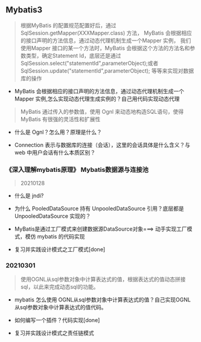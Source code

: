 ## Mybatis3
 
> 根据MyBatis 的配置规范配置好后，通过SqlSession.getMapper(XXXMapper.class) 方法，
MyBatis 会根据相应的接口声明的方法信息，通过动态代理机制生成一个Mapper 实例，
我们使用Mapper 接口的某一个方法时，MyBatis 会根据这个方法的方法名和参数类型，确定Statement Id，底层还是通过SqlSession.select("statementId",parameterObject);或者SqlSession.update("statementId",parameterObject); 等等来实现对数据库的操作

- MyBatis 会根据相应的接口声明的方法信息，通过动态代理机制生成一个Mapper 实例,怎么实现动态代理生成实例的？自己用代码实现动态代理

> MyBatis 通过传入的参数值，使用 Ognl 来动态地构造SQL语句，使得MyBatis 有很强的灵活性和扩展性

- 什么是 Ognl？怎么用？原理是什么？

- Connection 表示与数据库的连接（会话），这里的会话具体是什么含义？与 web 中用户会话有什么本质区别？

### 《深入理解mybatis原理》 Mybatis数据源与连接池

> 20210128

- 什么是 jndi?

- 为什么 PooledDataSource 持有 UnpooledDataSource 引用？底层都是 UnpooledDataSource 实现的？

- MyBatis是通过工厂模式来创建数据源DataSource对象===> 动手实现工厂模式，模仿 mybatis 的代码实现

- 复习并实践设计模式之工厂模式[done]

### 20210301

> 使用OGNL从sql参数对象中计算表达式的值，根据表达式的值动态拼接sql，以此来完成动态sql的功能。

- mybatis 怎么使用 OGNL从sql参数对象中计算表达式的值？自己实现OGNL从sql参数对象中计算表达式的值代码。

- 如何编写一个插件？代码实现[done]

- 复习并实践设计模式之责任链模式